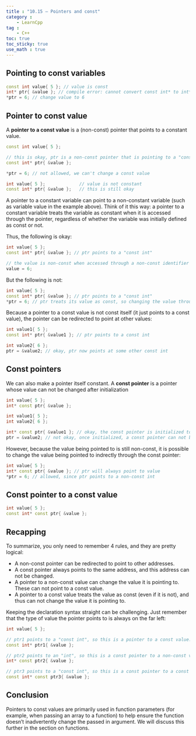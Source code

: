 ```yaml
---
title : "10.15 — Pointers and const"
category :
    - LearnCpp
tag : 
    - C++
toc: true  
toc_sticky: true 
use_math : true
---
```



## Pointing to const variables

```c++
const int value{ 5 }; // value is const
int* ptr{ &value }; // compile error: cannot convert const int* to int*
*ptr = 6; // change value to 6
```


## Pointer to const value

A **pointer to a const value** is a (non-const) pointer that points to a constant value.

```c++
const int value{ 5 };

// this is okay, ptr is a non-const pointer that is pointing to a "const int"
const int* ptr{ &value };

*ptr = 6; // not allowed, we can't change a const value
```

```c++
int value{ 5 };             // value is not constant
const int* ptr{ &value };   // this is still okay
```

A pointer to a constant variable can point to a non-constant variable (such as variable value in the example above). Think of it this way: a pointer to a constant variable treats the variable as constant when it is accessed through the pointer, regardless of whether the variable was initially defined as const or not.

Thus, the following is okay:

```c++
int value{ 5 };
const int* ptr{ &value }; // ptr points to a "const int"

// the value is non-const when accessed through a non-const identifier
value = 6; 
```

But the following is not:

```c++
int value{ 5 };
const int* ptr{ &value }; // ptr points to a "const int"
*ptr = 6; // ptr treats its value as const, so changing the value through ptr is not legal
```

Because a pointer to a const value is not const itself (it just points to a const value), the pointer can be redirected to point at other values:

```c++
int value1{ 5 };
const int* ptr{ &value1 }; // ptr points to a const int

int value2{ 6 };
ptr = &value2; // okay, ptr now points at some other const int
```


## Const pointers

We can also make a pointer itself constant. A **const pointer** is a pointer whose value can not be changed after initialization

```c++
int value{ 5 };
int* const ptr{ &value };
```

```c++
int value1{ 5 };
int value2{ 6 };

int* const ptr{ &value1 }; // okay, the const pointer is initialized to the address of value1
ptr = &value2; // not okay, once initialized, a const pointer can not be changed.
```

However, because the value being pointed to is still non-const, it is possible to change the value being pointed to indrectly through the const pointer:

```c++
int value{ 5 };
int* const ptr{ &value }; // ptr will always point to value
*ptr = 6; // allowed, since ptr points to a non-const int
```

## Const pointer to a const value

```c++
int value{ 5 };
const int* const ptr{ &value };
```


## Recapping

To summarize, you only need to remember 4 rules, and they are pretty logical:

- A non-const pointer can be redirected to point to other addresses.
- A const pointer always points to the same address, and this address can not be changed.
- A pointer to a non-const value can change the value it is pointing to. These can not point to a const value.
- A pointer to a const value treats the value as const (even if it is not), and thus can not change the value it is pointing to.

Keeping the declaration syntax straight can be challenging. Just remember that the type of value the pointer points to is always on the far left:

```c++
int value{ 5 };

// ptr1 points to a "const int", so this is a pointer to a const value.
const int* ptr1{ &value }; 

// ptr2 points to an "int", so this is a const pointer to a non-const value.
int* const ptr2{ &value }; 

// ptr3 points to a "const int", so this is a const pointer to a const value.
const int* const ptr3{ &value }; 
```

## Conclusion

Pointers to const values are primarily used in function parameters (for example, when passing an array to a function) to help ensure the function doesn’t inadvertently change the passed in argument. We will discuss this further in the section on functions.

